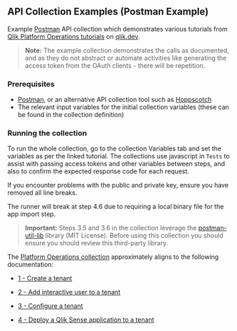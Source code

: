 ## API Collection Examples (Postman Example)

Example [Postman](https://www.postman.com/) API collection which demonstrates various tutorials from [Qlik Platform Operations tutorials](https://qlik.dev/tutorials#platform-operations) on [qlik.dev](http://qlik.dev).

> **Note:** The example collection demonstrates the calls as documented, and as they do not abstract or automate activities like generating the access token from the OAuth clients - there will be repetition.

### Prerequisites
* [Postman](https://www.postman.com/), or an alternative API collection tool such as [Hoppscotch](https://hoppscotch.io/)
* The relevant input variables for the initial collection variables (these can be found in the collection definition)

### Running the collection

To run the whole collection, go to the collection Variables tab and set the variables as per the linked tutorial. The collections use javascript in `Tests` to assist with passing access tokens and other variables between steps, and also to confirm the expected response code for each request.

If you encounter problems with the public and private key, ensure you have removed all line breaks.

The runner will break at step 4.6 due to requiring a local binary file for the app import step.

> **Important:** Steps 3.5 and 3.6 in the collection leverage the [postman-util-lib](https://github.com/joolfe/postman-util-lib) library (MIT License). Before using this collection you should ensure you should review this third-party library.

The [Platform Operations collection](./Platform%20Operations.postman_collection.json) approximately aligns to the following documentation:

* [1 - Create a tenant](https://qlik.dev/tutorials/create-a-tenant)

* [2 - Add interactive user to a tenant](https://qlik.dev/tutorials/add-an-interactive-user-to-a-tenant)

* [3 - Configure a tenant](https://qlik.dev/tutorials/configure-a-tenant)

* [4 - Deploy a Qlik Sense application to a tenant](https://qlik.dev/tutorials/deploy-a-qlik-sense-application-to-a-tenant)
